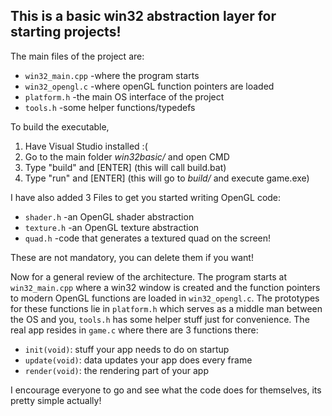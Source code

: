 <h2>This is a basic win32 abstraction layer for starting projects!</h2>

The main files of the project are:
<ul>
    <li><code>win32_main.cpp</code> -where the program starts</li>
    <li><code>win32_opengl.c</code> -where openGL function pointers are loaded</li>
    <li><code>platform.h</code> -the main OS interface of the project</li>
    <li><code>tools.h</code> -some helper functions/typedefs</li>
</ul>
To build the executable,
<ol> 
    <li>Have Visual Studio installed :(</li>
    <li>Go to the main folder <em>win32basic/</em> and open CMD</li>
    <li>Type "build" and [ENTER] (this will call build.bat)</li>
    <li>Type "run" and [ENTER] (this will go to <em>build/</em> and execute game.exe)</li>
</ol>
I have also added 3 Files to get you started writing OpenGL code:
<ul>
    <li><code>shader.h</code> -an OpenGL shader abstraction</li>
    <li><code>texture.h</code> -an OpenGL texture abstraction</li>
    <li><code>quad.h</code> -code that generates a textured quad on the screen!</li>
</ul>
These are not mandatory, you can delete them if you want!

Now for a general review of the architecture.
The program starts at <code>win32_main.cpp</code> where a win32 window is created and
the function pointers to modern OpenGL functions are loaded in <code>win32_opengl.c</code>.
The prototypes for these functions lie in <code>platform.h</code> which serves as a middle
man between the OS and you, <code>tools.h</code> has some helper stuff just for convenience.
The real app resides in <code>game.c</code> where there are 3 functions there:
<ul>
    <li><code>init(void)</code>: stuff your app needs to do on startup</li>
    <li><code>update(void)</code>: data updates your app does every frame</li>
    <li><code>render(void)</code>: the rendering part of your app</li>

</ul>

I encourage everyone to go and see what the code does for themselves, its pretty simple actually! 
